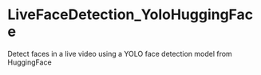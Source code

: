 # LiveFaceDetection_YoloHuggingFace
Detect faces in a live video using a YOLO face detection model from HuggingFace
